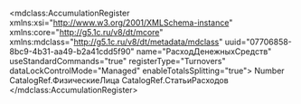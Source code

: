 <?xml version="1.0" encoding="UTF-8"?>
<mdclass:AccumulationRegister xmlns:xsi="http://www.w3.org/2001/XMLSchema-instance" xmlns:core="http://g5.1c.ru/v8/dt/mcore" xmlns:mdclass="http://g5.1c.ru/v8/dt/metadata/mdclass" uuid="07706858-8bc9-4b31-aa49-b2a41cdd5f90" name="РасходДенежныхСредств" useStandardCommands="true" registerType="Turnovers" dataLockControlMode="Managed" enableTotalsSplitting="true">
  <synonym key="ru" value="Расход денежных средств"/>
  <producedTypes>
    <selectionType typeId="920be39c-209b-418e-bb17-903ce43d7028" valueTypeId="4535e9f8-37d7-4576-a0dd-99c4c9d7ce5a"/>
    <listType typeId="fbedc4e0-9393-43ca-bf93-4f5cd7519e99" valueTypeId="f1da11b3-4a43-444a-ae6b-8732bf9f6a96"/>
    <managerType typeId="895452ba-62e6-4a34-b021-5091b02242ea" valueTypeId="275b0f6b-0341-4907-a0ef-6d9af78fed29"/>
    <recordSetType typeId="12b9b42d-89aa-477d-877a-e259e1f77e84" valueTypeId="cd5b780a-7ff9-494b-b669-cbd6e8ab6352"/>
    <recordKeyType typeId="d3b110f7-1a12-4172-8ba2-caa6d7a78633" valueTypeId="77af6d73-aa33-4766-9a80-32d03d5f7561"/>
    <recordType typeId="f4b9340b-ecb4-40bf-9b1c-b1f0de3f812c" valueTypeId="e2417604-b7fd-449c-b184-a81dc480390e"/>
  </producedTypes>
  <resources uuid="82280860-324b-44dc-8758-34d097505a14" name="Сумма" fullTextSearch="Use">
    <synonym key="ru" value="Сумма"/>
    <type>
      <types>Number</types>
      <numberQualifiers precision="15" scale="2"/>
    </type>
    <minValue xsi:type="core:NullValue"/>
    <maxValue xsi:type="core:NullValue"/>
  </resources>
  <dimensions uuid="75864f6a-234a-4871-95e6-187ee978bcf9" name="ФизическоеЛицо" fillChecking="ShowError" fullTextSearch="Use" useInTotals="true">
    <synonym key="ru" value="Физическое лицо"/>
    <type>
      <types>CatalogRef.ФизическиеЛица</types>
    </type>
    <minValue xsi:type="core:NullValue"/>
    <maxValue xsi:type="core:NullValue"/>
  </dimensions>
  <dimensions uuid="7d51b55d-3008-4baf-874f-5207d31b98c4" name="СтатьяРасходов" fillChecking="ShowError" fullTextSearch="Use" useInTotals="true">
    <synonym key="ru" value="Статья расходов"/>
    <type>
      <types>CatalogRef.СтатьиРасходов</types>
    </type>
    <minValue xsi:type="core:NullValue"/>
    <maxValue xsi:type="core:NullValue"/>
  </dimensions>
</mdclass:AccumulationRegister>
